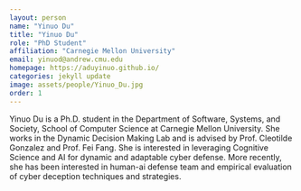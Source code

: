 ```yaml
---
layout: person
name: "Yinuo Du"
title: "Yinuo Du"
role: "PhD Student"
affiliation: "Carnegie Mellon University"
email: yinuod@andrew.cmu.edu
homepage: https://aduyinuo.github.io/
categories: jekyll update
image: assets/people/Yinuo_Du.jpg
order: 1
---
```

Yinuo Du is a Ph.D. student in the Department of Software, Systems, and Society, School of Computer Science at Carnegie Mellon University. She works in the Dynamic Decision Making Lab and is advised by Prof. Cleotilde Gonzalez and Prof. Fei Fang. She is interested in leveraging Cognitive Science and AI for dynamic and adaptable cyber defense. More recently, she has been interested in human-ai defense team and empirical evaluation of cyber deception techniques and strategies.
